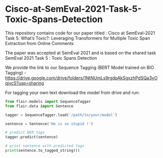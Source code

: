 # Cisco-at-SemEval-2021-Task-5-Toxic-Spans-Detection
This repository contains code for our paper titled : Cisco at SemEval-2021 Task 5: What’s Toxic?: Leveraging Transformers for Multiple Toxic Span Extraction from Online Comments

The paper was accepted at SemEval 2021 and is based on the shared task SemEval 2021 Task 5 : Toxic Spans Detection


We provide the link to our Sequence Tagging (BERT Model trained on BIO Tagging) - https://drive.google.com/drive/folders/1NtNUmLs9rgdpAkSgxzhPdSQa3yOqjvcS?usp=sharing

For tagging your own text download the model from drive and run:

```python
from flair.models import SequenceTagger
from flair.data import Sentence

tagger = SequenceTagger.load('/path/to/your/model')

sentence = Sentence('He is so stupid !')

# predict NER tags
tagger.predict(sentence)

# print sentence with predicted tags
print(sentence.to_tagged_string())
```


